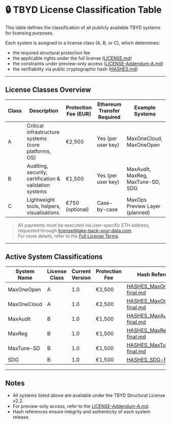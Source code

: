 # 🔒 TBYD License Classification Table

This table defines the classification of all publicly available TBYD systems for licensing purposes.

Each system is assigned to a license class (A, B, or C), which determines:

- the required structural protection fee
- the applicable rights under the full license ([LICENSE.md](./LICENSE.md))
- the constraints under preview-only access ([LICENSE-Addendum-A.md](./LICENSE-Addendum-A.md))
- the verifiability via public cryptographic hash ([HASHES.md](./HASHES.md))

---

## License Classes Overview

| Class | Description                                         | Protection Fee (EUR) | Ethereum Transfer Required | Example Systems                     |
|-------|-----------------------------------------------------|----------------------|----------------------------|-------------------------------------|
| A     | Critical infrastructure systems (core platforms, OS) | €2,500               | Yes (per user key)         | MaxOneCloud, MaxOneOpen             |
| B     | Auditing, security, certification & validation systems | €1,500               | Yes (per user key)         | MaxAudit, MaxReg, MaxTune-SD, SDG   |
| C     | Lightweight tools, helpers, visualisations          | €750 (optional)      | Case-by-case               | MaxOps Preview Layer (planned)      |

> All payments must be executed via user-specific ETH address, requested through license@take-back-your-data.com.  
> For more details, refer to the [Full License Terms](./LICENSE.md).

---

## Active System Classifications

| System Name | License Class | Current Version | Protection Fee | Hash Reference |
|-------------|---------------|-----------------|----------------|----------------|
| MaxOneOpen  | A             | 1.0             | €2,500         | [HASHES_MaxOneOpen-final.md](./HASHES_MaxOneOpen-final.md) |
| MaxOneCloud | A             | 1.0             | €2,500         | [HASHES_MaxOneCloud-final.md](./HASHES_MaxOneCloud-final.md) |
| MaxAudit    | B             | 1.0             | €1,500         | [HASHES_MaxAudit-final.md](./HASHES_MaxAudit-final.md) |
| MaxReg      | B             | 1.0             | €1,500         | [HASHES_MaxReg-final.md](./HASHES_MaxReg-final.md) |
| MaxTune-SD  | B             | 1.0             | €1,500         | [HASHES_MaxTune-final.md](./HASHES_MaxTune-final.md) |
| SDG         | B             | 1.0             | €1,500         | [HASHES_SDG-final.md](./HASHES_SDG-final.md) |

---

## Notes

- All systems listed above are available under the TBYD Structural License v2.2.
- For preview-only access, refer to the [LICENSE-Addendum-A.md](./LICENSE-Addendum-A.md).
- Hash references ensure integrity and authenticity of each system release.
